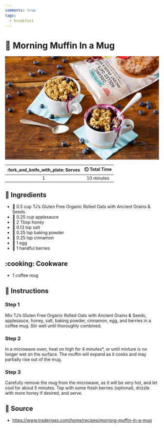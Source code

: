 ```yaml
---
comments: true
tags:
  - breakfast
---
```

# :cupcake: Morning Muffin In a Mug

![Morning Muffin In a Mug](../assets/images/morning-muffin-in-a-mug.png)

| :fork_and_knife_with_plate: Serves | :timer_clock: Total Time |
|:----------------------------------:|:-----------------------: |
| 1 | 10 minutes |

## :salt: Ingredients

- :ear_of_rice: 0.5 cup TJ’s Gluten Free Organic Rolled Oats with Ancient Grains & Seeds
- :apple: 0.25 cup applesauce
- :honey_pot: 2 Tbsp honey
- :salt: 0.13 tsp salt
- :dash: 0.25 tsp baking powder
- :custard: 0.25 tsp cinnamon
- :egg: 1 egg
- :strawberry: 1 handful berries

## :cooking: Cookware

- 1 coffee mug

## :pencil: Instructions

### Step 1

Mix TJ’s Gluten Free Organic Rolled Oats with Ancient Grains & Seeds, applesauce, honey, salt, baking powder,
cinnamon, egg, and berries in a coffee mug. Stir well until thoroughly combined.

### Step 2

In a microwave oven, heat on high for 4 minutes*, or until mixture is no longer wet on the surface. The muffin will
expand as it cooks and may partially rise out of the mug.

### Step 3

Carefully remove the mug from the microwave, as it will be very hot, and let cool for about 5 minutes. Top with some
fresh berries (optional), drizzle with more honey if desired, and serve.

## :link: Source

- <https://www.traderjoes.com/home/recipes/morning-muffin-in-a-mug>
